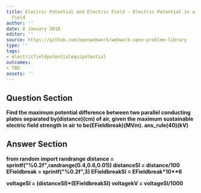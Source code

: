 ```yaml
---
title: Electric Potential and Electric Field - Electric Potential in a Uniform Electric
  Field
author: ''
date: 8 January 2018
editor: ''
source: https://github.com/openwebwork/webwork-open-problem-library
type: ''
tags:
- electricfieldpotentialequipotential
outcomes:
- TBD
assets: ''
---
```


## Question Section 

<b>
Find the maximum potential difference between two parallel conducting plates separated by(distance)(cm) of air, given the maximum sustainable electric field strength in air to be(EFieldbreak)(MVm).
ans_rule(40)(kV)



## Answer Section

from random import randrange
distance = sprintf("%0.2f",randrange(0.4,0.6,0.01))
distanceSI = distance/100
EFieldbreak = sprintf("%0.2f",3)
EFieldbreakSI = EFieldbreak*10**6

voltageSI = (distanceSI)*(EFieldbreakSI)
voltagekV = voltageSI/1000